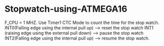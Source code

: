 # Stopwatch-using-ATMEGA16
F_CPU = 1 MHZ. Use Timer1 CTC Mode to count the time for the stop watch. INT0(Falling edge using the internal pull up) --> reset the stop watch INT1 (raising edge using the external pull down) --> pause the stop watch INT2(Falling edge using the internal pull up) --> resume the stop watch.

